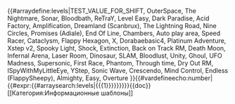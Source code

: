 {{#arraydefine:levels|TEST_VALUE_FOR_SHIFT,
OuterSpace,
The Nightmare,
Sonar,
Bloodbath,
ReTraY,
Level Easy,
Dark Paradise,
Acid Factory,
Amplification,
Dreamland (Scanbrux),
The Lightning Road,
Nine Circles,
Promises (Adiale),
End Of Line,
Chambers,
Auto play area,
Speed Racer,
Cataclysm,
Flappy Hexagon,
X,
Dorabaebasic4,
Platinum Adventure,
Xstep v2,
Spooky Light,
Shock,
Extinction,
Back on Track RM,
Death Moon,
Infernal Arena,
Laser Room,
Dinosaur,
SLAM,
Bloodlust,
Unity,
Ghoul,
UFO Madness,
Supersonic,
First Race,
Phantom,
Through time,
Dry Out RM,
ISpyWithMyLittleEye,
YStep,
Sonic Wave,
Crescendo,
Mind Control,
Endless (FlappySheepy),
Almighty,
Easy,
Overture
}}{{#vardefineecho:number|{{#expr:{{#arraysearch:levels|{{{1}}}}}}}}}<noinclude>{{doc}}[[Категория:Информационные шаблоны]]</noinclude>
